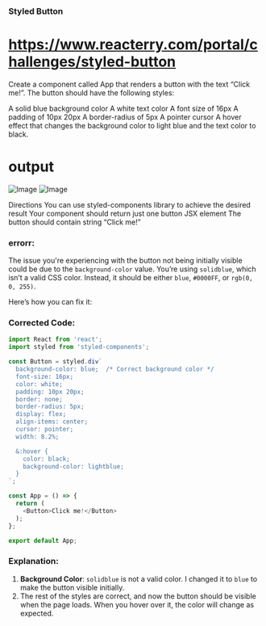 ### Styled Button
# https://www.reacterry.com/portal/challenges/styled-button

Create a component called App that renders a button with the text “Click me!”. The button should have the following styles:

A solid blue background color
A white text color
A font size of 16px
A padding of 10px 20px
A border-radius of 5px
A pointer cursor
A hover effect that changes the background color to light blue and the text color to black.

# output
![Image](https://github.com/user-attachments/assets/b3120fc2-6888-4547-9f16-964037ee780a)
![Image](https://github.com/user-attachments/assets/0e6107c4-12d7-4b80-ba58-02871c1a6a26)


Directions
You can use styled-components library to achieve the desired result
Your component should return just one button JSX element
The button should contain string “Click me!”

### errorr:
The issue you're experiencing with the button not being initially visible could be due to the `background-color` value. You’re using `solidblue`, which isn’t a valid CSS color. Instead, it should be either `blue`, `#0000FF`, or `rgb(0, 0, 255)`.

Here’s how you can fix it:

### Corrected Code:

```javascript
import React from 'react';
import styled from 'styled-components';

const Button = styled.div`
  background-color: blue;  /* Correct background color */
  font-size: 16px;
  color: white;
  padding: 10px 20px;
  border: none;
  border-radius: 5px;
  display: flex;
  align-items: center;
  cursor: pointer;
  width: 8.2%;

  &:hover {
    color: black;
    background-color: lightblue;
  }
`;

const App = () => {
  return (
    <Button>Click me!</Button>
  );
};

export default App;
```

### Explanation:
1. **Background Color**: `solidblue` is not a valid color. I changed it to `blue` to make the button visible initially.
2. The rest of the styles are correct, and now the button should be visible when the page loads. When you hover over it, the color will change as expected.
